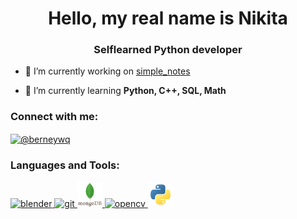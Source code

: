 <h1 align="center">Hello, my real name is Nikita</h1>
<h3 align="center">Selflearned Python developer</h3>

- 🔭 I’m currently working on [simple_notes](https://github.com/Berneyw/simple_notes)

- 🌱 I’m currently learning **Python, C++, SQL, Math**

<h3 align="left">Connect with me:</h3>
<p align="left">
<a href="https://twitter.com/@berneywq" target="blank"><img align="center" src="[https://raw.githubusercontent.com/rahuldkjain/github-profile-readme-generator/master/src/images/icons/Social/twitter.svg](https://upload.wikimedia.org/wikipedia/commons/5/53/X_logo_2023_original.svg)" alt="@berneywq" height="30" width="40" /></a>
</p>

<h3 align="left">Languages and Tools:</h3>
<p align="left"> <a href="https://www.blender.org/" target="_blank" rel="noreferrer"> <img src="https://download.blender.org/branding/community/blender_community_badge_white.svg" alt="blender" width="40" height="40"/> </a> <a href="https://git-scm.com/" target="_blank" rel="noreferrer"> <img src="https://www.vectorlogo.zone/logos/git-scm/git-scm-icon.svg" alt="git" width="40" height="40"/> </a> <a href="https://www.mongodb.com/" target="_blank" rel="noreferrer"> <img src="https://raw.githubusercontent.com/devicons/devicon/master/icons/mongodb/mongodb-original-wordmark.svg" alt="mongodb" width="40" height="40"/> </a> <a href="https://opencv.org/" target="_blank" rel="noreferrer"> <img src="https://www.vectorlogo.zone/logos/opencv/opencv-icon.svg" alt="opencv" width="40" height="40"/> </a> <a href="https://www.python.org" target="_blank" rel="noreferrer"> <img src="https://raw.githubusercontent.com/devicons/devicon/master/icons/python/python-original.svg" alt="python" width="40" height="40"/> </a> </p>
